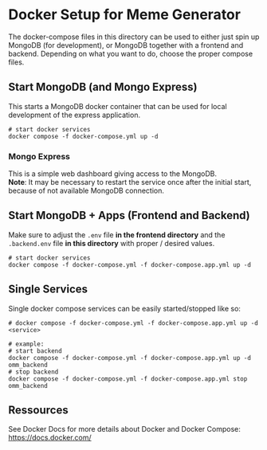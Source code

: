 # Docker Setup for Meme Generator

The docker-compose files in this directory can be used to either just spin up
MongoDB (for development), or MongoDB together with a frontend and backend.
Depending on what you want to do, choose the proper compose files.

## Start MongoDB (and Mongo Express)

This starts a MongoDB docker container that can be used for local development
of the express application.

```shell
# start docker services
docker compose -f docker-compose.yml up -d
```

### Mongo Express
This is a simple web dashboard giving access to the MongoDB.  
**Note**: It may be necessary to restart the service once after the initial
start, because of not available MongoDB connection.


## Start MongoDB + Apps (Frontend and Backend)
Make sure to adjust the `.env` file **in the frontend directory** and the
`.backend.env` file **in this directory** with proper / desired values.
```shell
# start docker services
docker compose -f docker-compose.yml -f docker-compose.app.yml up -d
```

## Single Services
Single docker compose services can be easily started/stopped like so:
```shell
# docker compose -f docker-compose.yml -f docker-compose.app.yml up -d <service>

# example:
# start backend
docker compose -f docker-compose.yml -f docker-compose.app.yml up -d omm_backend
# stop backend
docker compose -f docker-compose.yml -f docker-compose.app.yml stop omm_backend
```

## Ressources
See Docker Docs for more details about Docker and Docker Compose:
https://docs.docker.com/
